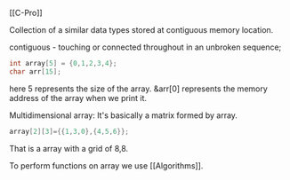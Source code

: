 
[[C-Pro]]

Collection of a similar data types stored at contiguous memory location. 

contiguous - touching or connected throughout in an unbroken sequence;

```c
int array[5] = {0,1,2,3,4};
char arr[15];
```

here 5 represents the size of the array.
&arr[0] represents the memory address of the array when we print it.



Multidimensional array: It's basically a matrix formed by array.
```c
array[2][3]={{1,3,0},{4,5,6}};
```
That is a array with a grid of 8,8.

To perform functions on array we use [[Algorithms]].


